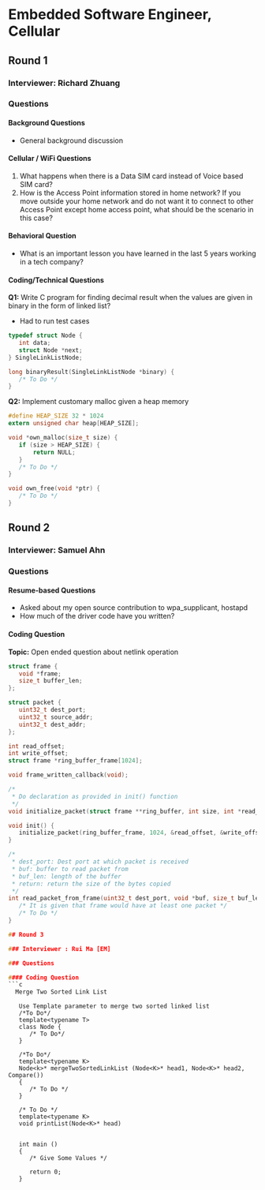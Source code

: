 # Embedded Software Engineer, Cellular

## Round 1
### Interviewer: Richard Zhuang

### Questions

#### Background Questions
- General background discussion

#### Cellular / WiFi Questions
1. What happens when there is a Data SIM card instead of Voice based SIM card?
2. How is the Access Point information stored in home network? If you move outside your home network and do not want it to connect to other Access Point except home access point, what should be the scenario in this case?

#### Behavioral Question
- What is an important lesson you have learned in the last 5 years working in a tech company?

#### Coding/Technical Questions

**Q1:** Write C program for finding decimal result when the values are given in binary in the form of linked list?
- Had to run test cases

```c
typedef struct Node {
   int data;
   struct Node *next;
} SingleLinkListNode;

long binaryResult(SingleLinkListNode *binary) {
   /* To Do */
}
```

**Q2:** Implement customary malloc given a heap memory

```c
#define HEAP_SIZE 32 * 1024
extern unsigned char heap[HEAP_SIZE];

void *own_malloc(size_t size) {
   if (size > HEAP_SIZE) {
       return NULL;
   }
   /* To Do */
}

void own_free(void *ptr) {
   /* To Do */
}
```

## Round 2
### Interviewer: Samuel Ahn

### Questions

#### Resume-based Questions
- Asked about my open source contribution to wpa_supplicant, hostapd
- How much of the driver code have you written?

#### Coding Question
**Topic:** Open ended question about netlink operation

```c
struct frame {
   void *frame;
   size_t buffer_len;
};

struct packet {
   uint32_t dest_port;
   uint32_t source_addr;
   uint32_t dest_addr;
};

int read_offset;
int write_offset;
struct frame *ring_buffer_frame[1024];

void frame_written_callback(void);

/*
 * Do declaration as provided in init() function
 */
void initialize_packet(struct frame **ring_buffer, int size, int *read_off, int *write_off, void (*callback)(void));

void init() {
   initialize_packet(ring_buffer_frame, 1024, &read_offset, &write_offset, frame_written_callback);
}

/*
 * dest_port: Dest port at which packet is received
 * buf: buffer to read packet from
 * buf_len: length of the buffer
 * return: return the size of the bytes copied
 */
int read_packet_from_frame(uint32_t dest_port, void *buf, size_t buf_len) {
   /* It is given that frame would have at least one packet */
   /* To Do */
}

## Round 3

### Interviewer : Rui Ma [EM]

### Questions

#### Coding Question
```c
  Merge Two Sorted Link List

```
```C+++
   Use Template parameter to merge two sorted linked list
   /*To Do*/
   template<typename T>
   class Node {
      /* To Do*/
   }

   /*To Do*/
   template<typename K>
   Node<k>* mergeTwoSortedLinkList (Node<K>* head1, Node<K>* head2, Compare())
   {
      /* To Do */
   }

   /* To Do */
   template<typename K>
   void printList(Node<K>* head)


   int main ()
   {
      /* Give Some Values */

      return 0;
   }
```

